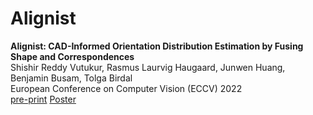 # Alignist

**Alignist: CAD-Informed Orientation Distribution Estimation by Fusing Shape and Correspondences**  
Shishir Reddy Vutukur, Rasmus Laurvig Haugaard, Junwen Huang, Benjamin Busam, Tolga Birdal  
European Conference on Computer Vision (ECCV) 2022  
[pre-print](https://arxiv.org/abs/2409.06683)
[Poster](https://github.com/shishirreddy/Alignist/slides/poster.PNG?raw=true)
